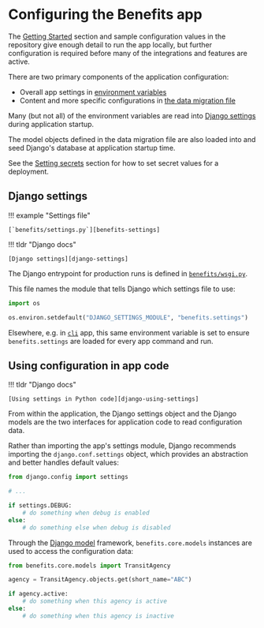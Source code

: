 # Configuring the Benefits app

The [Getting Started][getting-started] section and sample configuration values in the repository give enough detail to
run the app locally, but further configuration is required before many of the integrations and features are active.

There are two primary components of the application configuration:

- Overall app settings in [environment variables][env-vars]
- Content and more specific configurations in [the data migration file][data]

Many (but not all) of the environment variables are read into [Django settings](#django-settings) during application
startup.

The model objects defined in the data migration file are also loaded into and seed Django's database at application startup time.

See the [Setting secrets](../deployment/secrets) section for how to set secret values for a deployment.

## Django settings

!!! example "Settings file"

    [`benefits/settings.py`][benefits-settings]

!!! tldr "Django docs"

    [Django settings][django-settings]

The Django entrypoint for production runs is defined in [`benefits/wsgi.py`][benefits-wsgi].

This file names the module that tells Django which settings file to use:

```python
import os

os.environ.setdefault("DJANGO_SETTINGS_MODULE", "benefits.settings")
```

Elsewhere, e.g. in [`cli`][benefits-cli] app, this same environment variable is set to ensure `benefits.settings`
are loaded for every app command and run.

## Using configuration in app code

!!! tldr "Django docs"

    [Using settings in Python code][django-using-settings]

From within the application, the Django settings object and the Django models are the two interfaces for application code to
read configuration data.

Rather than importing the app's settings module, Django recommends importing the `django.conf.settings` object, which provides
an abstraction and better handles default values:

```python
from django.config import settings

# ...

if settings.DEBUG:
    # do something when debug is enabled
else:
    # do something else when debug is disabled
```

Through the [Django model][django-model] framework, `benefits.core.models` instances are used to access the configuration data:

```python
from benefits.core.models import TransitAgency

agency = TransitAgency.objects.get(short_name="ABC")

if agency.active:
    # do something when this agency is active
else:
    # do something when this agency is inactive
```

[benefits-cli]: https://github.com/cal-itp/benefits/blob/main/benefits/cli/main.py
[benefits-settings]: https://github.com/cal-itp/benefits/blob/main/benefits/settings.py
[benefits-wsgi]: https://github.com/cal-itp/benefits/blob/main/benefits/wsgi.py
[django-model]: https://docs.djangoproject.com/en/5.0/topics/db/models/
[django-settings]: https://docs.djangoproject.com/en/5.0/topics/settings/
[django-using-settings]: https://docs.djangoproject.com/en/5.0/topics/settings/#using-settings-in-python-code
[env-vars]: environment-variables.md
[data]: data.md
[getting-started]: ../getting-started/README.md
